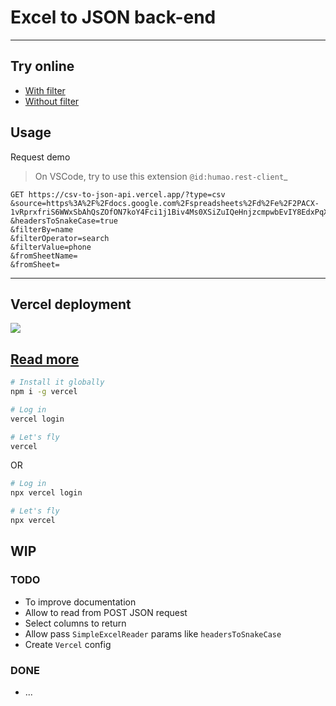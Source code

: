 # Excel to JSON back-end

----

## Try online
- [With filter](https://csv-to-json-api.vercel.app/?type=csv&source=https%3A%2F%2Fdocs.google.com%2Fspreadsheets%2Fd%2Fe%2F2PACX-1vRprxfriS6WWxSbAhQsZOfON7koY4Fci1j1Biv4Ms0XSiZuIQeHnjzcmpwbEvIY8EdxPqX_PA4Ko9Ky%2Fpub%3Foutput%3Dcsv&headersToSnakeCase=true&filterBy=name&filterOperator=search&filterValue=phone&fromSheetName=&fromSheet=)
- [Without filter](https://csv-to-json-api.vercel.app/?type=csv&source=https%3A%2F%2Fdocs.google.com%2Fspreadsheets%2Fd%2Fe%2F2PACX-1vRprxfriS6WWxSbAhQsZOfON7koY4Fci1j1Biv4Ms0XSiZuIQeHnjzcmpwbEvIY8EdxPqX_PA4Ko9Ky%2Fpub%3Foutput%3Dcsv&headersToSnakeCase=true)

## Usage

Request demo
> On VSCode, try to use this extension `@id:humao.rest-client`_
```http
GET https://csv-to-json-api.vercel.app/?type=csv
&source=https%3A%2F%2Fdocs.google.com%2Fspreadsheets%2Fd%2Fe%2F2PACX-1vRprxfriS6WWxSbAhQsZOfON7koY4Fci1j1Biv4Ms0XSiZuIQeHnjzcmpwbEvIY8EdxPqX_PA4Ko9Ky%2Fpub%3Foutput%3Dcsv
&headersToSnakeCase=true
&filterBy=name
&filterOperator=search
&filterValue=phone
&fromSheetName=
&fromSheet=
```

----

## Vercel deployment

<a href="https://vercel.com/new/project?template=https://github.com/tiagofrancafernandes/Excel-to-JSON-API-Server/tree/master"><img src="https://vercel.com/button"></a>

[Read more](https://github.com/vercel-community/php)
----

```sh
# Install it globally
npm i -g vercel

# Log in
vercel login

# Let's fly
vercel
```

OR
```sh
# Log in
npx vercel login

# Let's fly
npx vercel
```
## WIP

### TODO
- To improve documentation
- Allow to read from POST JSON request
- Select columns to return
- Allow pass `SimpleExcelReader` params like `headersToSnakeCase`
- Create `Vercel` config


### DONE
- ...
